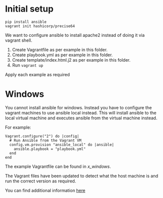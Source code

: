 # Initial setup

```
pip install ansible
vagrant init hashicorp/precise64
```

We want to configure ansible to install apache2 instead of doing it via vagrant
shell.

1. Create Vagrantfile as per example in this folder.
2. Create playbook.yml as per example in this folder.
3. Create template/index.html.j2 as per example in this folder.
4. Run `vagrant up`

Apply each example as required

# Windows

You cannot install ansible for windows. Instead you have to configure the vagrant
machines to use ansible local instead. This will install ansible to the local
virtual machine and executes ansible from the virtual machine instead.

For example:
```
Vagrant.configure("2") do |config|
  # Run Ansible from the Vagrant VM
  config.vm.provision "ansible_local" do |ansible|
    ansible.playbook = "playbook.yml"
  end
end
```

The example Vagrantfile can be found in _x_windows_.

The Vagrant files have been updated to detect what the host machine is and run
the correct version as required.

You can find additional information [here](https://www.vagrantup.com/docs/provisioning/ansible_local.html)
